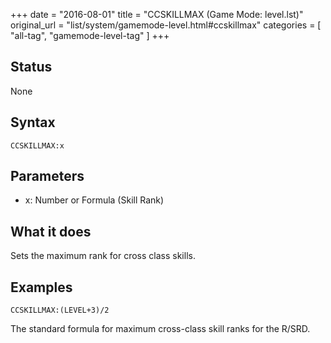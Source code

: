 +++
date = "2016-08-01"
title = "CCSKILLMAX (Game Mode: level.lst)"
original_url = "list/system/gamemode-level.html#ccskillmax"
categories = [ "all-tag", "gamemode-level-tag" ]
+++

## Status

None

## Syntax

`CCSKILLMAX:x`

## Parameters

-   x: Number or Formula (Skill Rank)



What it does
------------

Sets the maximum rank for cross class skills.

Examples
--------

`CCSKILLMAX:(LEVEL+3)/2`

The standard formula for maximum cross-class skill ranks for the R/SRD.

